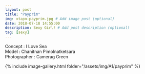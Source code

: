 ```yaml
---
layout: post
title: "Payprim"
img: xtapo-payprim.jpg # Add image post (optional)
date: 2018-07-18 14:55:00
description: Sexy Girl! # Add post description (optional)
tag: [sexy]
---
```

Concept : I Love Sea  
Model : Chanitnan Pimolnatketsara  
Photographer : Camerag Green         


{% include image-gallery.html folder="/assets/img/A1/payprim" %}
